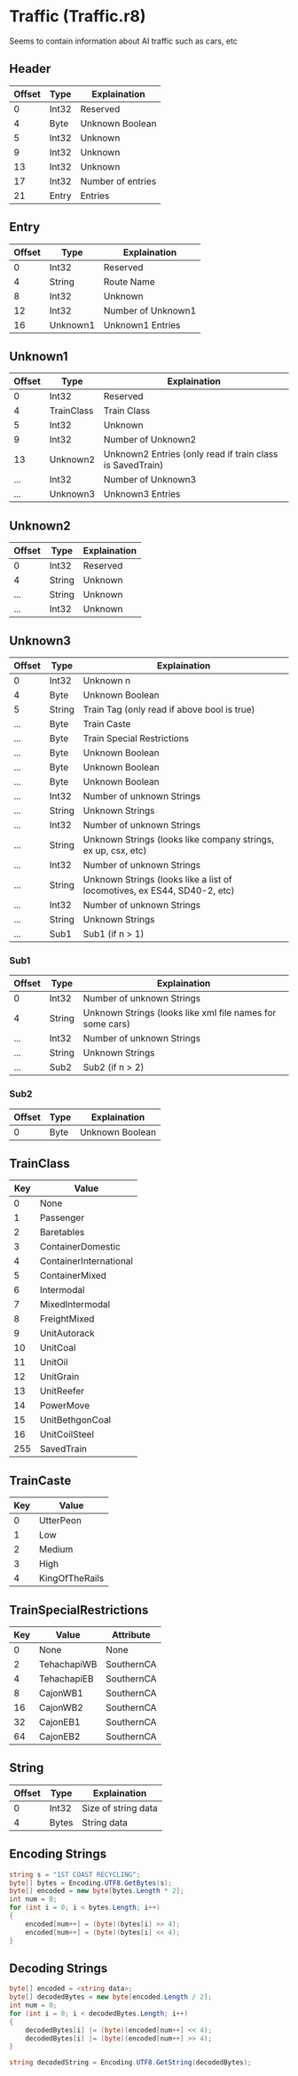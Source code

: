 # Traffic (Traffic.r8)

Seems to contain information about AI traffic such as cars, etc

## Header

| Offset | Type  | Explaination      |
| ------ | ----- | ----------------- |
| 0      | Int32 | Reserved          |
| 4      | Byte  | Unknown Boolean   |
| 5      | Int32 | Unknown           |
| 9      | Int32 | Unknown           |
| 13     | Int32 | Unknown           |
| 17     | Int32 | Number of entries |
| 21     | Entry | Entries           |

## Entry

| Offset | Type     | Explaination       |
| ------ | -------- | ------------------ |
| 0      | Int32    | Reserved           |
| 4      | String   | Route Name         |
| 8      | Int32    | Unknown            |
| 12     | Int32    | Number of Unknown1 |
| 16     | Unknown1 | Unknown1 Entries   |

## Unknown1

| Offset | Type       | Explaination                                              |
| ------ | ---------- | --------------------------------------------------------- |
| 0      | Int32      | Reserved                                                  |
| 4      | TrainClass | Train Class                                               |
| 5      | Int32      | Unknown                                                   |
| 9      | Int32      | Number of Unknown2                                        |
| 13     | Unknown2   | Unknown2 Entries (only read if train class is SavedTrain) |
| ...    | Int32      | Number of Unknown3                                        |
| ...    | Unknown3   | Unknown3 Entries                                          |

## Unknown2

| Offset | Type   | Explaination |
| ------ | ------ | ------------ |
| 0      | Int32  | Reserved     |
| 4      | String | Unknown      |
| ...    | String | Unknown      |
| ...    | Int32  | Unknown      |

## Unknown3

| Offset | Type   | Explaination                                                             |
| ------ | ------ | ------------------------------------------------------------------------ |
| 0      | Int32  | Unknown n                                                                |
| 4      | Byte   | Unknown Boolean                                                          |
| 5      | String | Train Tag (only read if above bool is true)                              |
| ...    | Byte   | Train Caste                                                              |
| ...    | Byte   | Train Special Restrictions                                               |
| ...    | Byte   | Unknown Boolean                                                          |
| ...    | Byte   | Unknown Boolean                                                          |
| ...    | Byte   | Unknown Boolean                                                          |
| ...    | Int32  | Number of unknown Strings                                                |
| ...    | String | Unknown Strings                                                          |
| ...    | Int32  | Number of unknown Strings                                                |
| ...    | String | Unknown Strings (looks like company strings, ex up, csx, etc)            |
| ...    | Int32  | Number of unknown Strings                                                |
| ...    | String | Unknown Strings (looks like a list of locomotives, ex ES44, SD40-2, etc) |
| ...    | Int32  | Number of unknown Strings                                                |
| ...    | String | Unknown Strings                                                          |
| ...    | Sub1   | Sub1 (if n > 1)                                                          |

### Sub1

| Offset | Type   | Explaination                                              |
| ------ | ------ | --------------------------------------------------------- |
| 0      | Int32  | Number of unknown Strings                                 |
| 4      | String | Unknown Strings (looks like xml file names for some cars) |
| ...    | Int32  | Number of unknown Strings                                 |
| ...    | String | Unknown Strings                                           |
| ...    | Sub2   | Sub2 (if n > 2)                                           |

### Sub2

| Offset | Type | Explaination    |
| ------ | ---- | --------------- |
| 0      | Byte | Unknown Boolean |

## TrainClass

| Key | Value                  |
| --- | ---------------------- |
| 0   | None                   |
| 1   | Passenger              |
| 2   | Baretables             |
| 3   | ContainerDomestic      |
| 4   | ContainerInternational |
| 5   | ContainerMixed         |
| 6   | Intermodal             |
| 7   | MixedIntermodal        |
| 8   | FreightMixed           |
| 9   | UnitAutorack           |
| 10  | UnitCoal               |
| 11  | UnitOil                |
| 12  | UnitGrain              |
| 13  | UnitReefer             |
| 14  | PowerMove              |
| 15  | UnitBethgonCoal        |
| 16  | UnitCoilSteel          |
| 255 | SavedTrain             |

## TrainCaste

| Key | Value          |
| --- | -------------- |
| 0   | UtterPeon      |
| 1   | Low            |
| 2   | Medium         |
| 3   | High           |
| 4   | KingOfTheRails |

## TrainSpecialRestrictions

| Key | Value       | Attribute  |
| --- | ----------- | ---------- |
| 0   | None        | None       |
| 2   | TehachapiWB | SouthernCA |
| 4   | TehachapiEB | SouthernCA |
| 8   | CajonWB1    | SouthernCA |
| 16  | CajonWB2    | SouthernCA |
| 32  | CajonEB1    | SouthernCA |
| 64  | CajonEB2    | SouthernCA |

## String

| Offset | Type  | Explaination        |
| ------ | ----- | ------------------- |
| 0      | Int32 | Size of string data |
| 4      | Bytes | String data         |

## Encoding Strings

```c#
string s = "1ST COAST RECYCLING";
byte[] bytes = Encoding.UTF8.GetBytes(s);
byte[] encoded = new byte[bytes.Length * 2];
int num = 0;
for (int i = 0; i < bytes.Length; i++)
{
	encoded[num++] = (byte)(bytes[i] >> 4);
	encoded[num++] = (byte)(bytes[i] << 4);
}
```

## Decoding Strings

```c#
byte[] encoded = <string data>;
byte[] decodedBytes = new byte[encoded.Length / 2];
int num = 0;
for (int i = 0; i < decodedBytes.Length; i++)
{
	decodedBytes[i] |= (byte)(encoded[num++] << 4);
	decodedBytes[i] |= (byte)(encoded[num++] >> 4);
}

string decodedString = Encoding.UTF8.GetString(decodedBytes);
```
